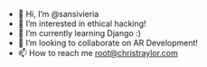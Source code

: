 - 👋 Hi, I’m @sansivieria
- 👀 I’m interested in ethical hacking!
- 🌱 I’m currently learning Django :)
- 💞️ I’m looking to collaborate on AR Development!
- 📫 How to reach me root@christraylor.com

<!---
sansivieria/sansivieria is a ✨ special ✨ repository because its `README.md` (this file) appears on your GitHub profile.
You can click the Preview link to take a look at your changes.
--->
